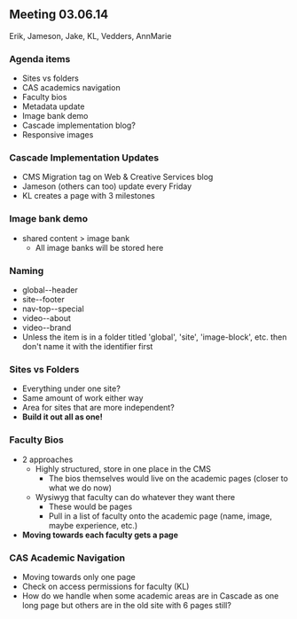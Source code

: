 ## Meeting 03.06.14
Erik, Jameson, Jake, KL, Vedders, AnnMarie

### Agenda items
* Sites vs folders
* CAS academics navigation
* Faculty bios
* Metadata update
* Image bank demo
* Cascade implementation blog?
* Responsive images

### Cascade Implementation Updates
* CMS Migration tag on Web & Creative Services blog
* Jameson (others can too) update every Friday
* KL creates a page with 3 milestones

### Image bank demo
* shared content > image bank
    * All image banks will be stored here

### Naming
* global--header
* site--footer
* nav-top--special
* video--about
* video--brand
* Unless the item is in a folder titled 'global', 'site', 'image-block', etc. then don't name it with the identifier first

### Sites vs Folders
* Everything under one site?
* Same amount of work either way
* Area for sites that are more independent?
* **Build it out all as one!**

### Faculty Bios
* 2 approaches
    * Highly structured, store in one place in the CMS
        * The bios themselves would live on the academic pages (closer to what we do now)
    * Wysiwyg that faculty can do whatever they want there
        * These would be pages
        * Pull in a list of faculty onto the academic page (name, image, maybe experience, etc.)
* **Moving towards each faculty gets a page**

### CAS Academic Navigation
* Moving towards only one page
* Check on access permissions for faculty (KL)
* How do we handle when some academic areas are in Cascade as one long page but others are in the old site with 6 pages still?
